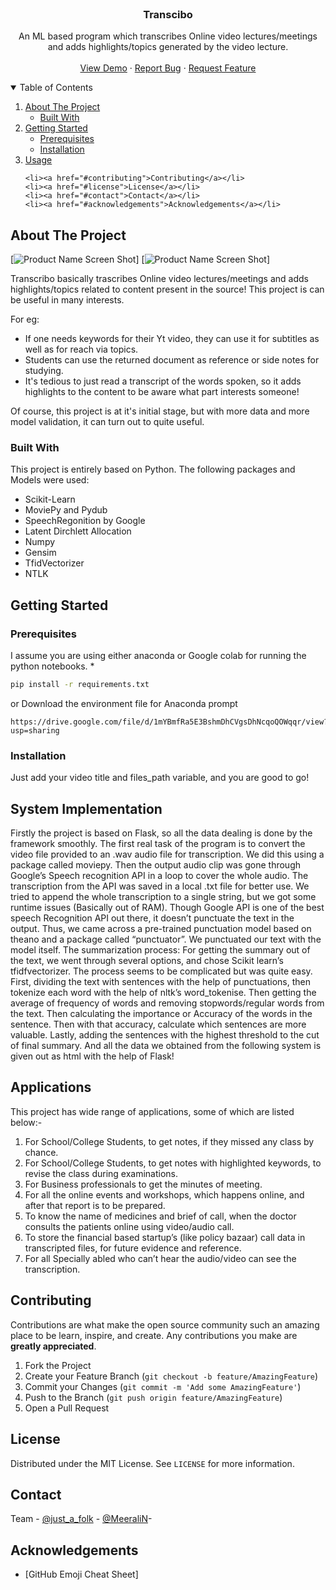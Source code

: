 

<!-- PROJECT LOGO -->
<br />
<p align="center">
  
  <h3 align="center">Transcibo</h3>

  <p align="center">
    An ML based program which transcribes Online video lectures/meetings and adds highlights/topics generated by the video lecture.
    <br />
    <br />
    <a href="https://github.com/justafolk/Transcribo">View Demo</a>
    ·
    <a href="https://github.com/justafolk/Transcribo/issues">Report Bug</a>
    ·
    <a href="https://github.com/justafolk/Transcribo/issues">Request Feature</a>
  </p>
</p>



<!-- TABLE OF CONTENTS -->
<details open="open">
  <summary>Table of Contents</summary>
  <ol>
    <li>
      <a href="#about-the-project">About The Project</a>
      <ul>
        <li><a href="#built-with">Built With</a></li>
      </ul>
    </li>
    <li>
      <a href="#getting-started">Getting Started</a>
      <ul>
        <li><a href="#prerequisites">Prerequisites</a></li>
        <li><a href="#installation">Installation</a></li>
      </ul>
    </li>
    <li><a href="#System Implementation">Usage</a></li>
    
    <li><a href="#contributing">Contributing</a></li>
    <li><a href="#license">License</a></li>
    <li><a href="#contact">Contact</a></li>
    <li><a href="#acknowledgements">Acknowledgements</a></li>
  </ol>
</details>



<!-- ABOUT THE PROJECT -->
## About The Project

[![Product Name Screen Shot][product-screenshot]]
[![Product Name Screen Shot][product-screenshot1]]

Transcribo basically trascribes Online video lectures/meetings and adds highlights/topics related to content present in the source!
This project is can be useful in many interests.

For eg:
* If one needs keywords for their Yt video, they can use it for subtitles as well as for reach via topics.
* Students can use the returned document as reference or side notes for studying.
* It's tedious to just read a transcript of the words spoken, so it adds highlights to the content to be aware what part interests someone!

Of course, this project is at it's initial stage, but with more data and more model validation, it can turn out to quite useful.


### Built With

This project is entirely based on Python. The following packages and Models were used:
* Scikit-Learn
* MoviePy and Pydub
* SpeechRegonition by Google
* Latent Dirchlett Allocation
* Numpy
* Gensim
* TfidVectorizer
* NTLK




<!-- GETTING STARTED -->
## Getting Started


### Prerequisites

I assume you are using either anaconda or Google colab for running the python notebooks.
* 
  ```sh
  pip install -r requirements.txt
  ```
or
Download the environment file for Anaconda prompt
```
https://drive.google.com/file/d/1mYBmfRa5E3BshmDhCVgsDhNcqoQOWqqr/view?usp=sharing
```
### Installation

Just add your video title and files_path variable, and you are good to go!



<!-- USAGE EXAMPLES -->
## System Implementation

Firstly the project is based on Flask, so all the data dealing is done by the
framework smoothly. The first real task of the program is to convert the
video file provided to an .wav audio file for transcription. We did this using
a package called moviepy. Then the output audio clip was gone through
Google’s Speech recognition API in a loop to cover the whole audio. The
transcription from the API was saved in a local .txt file for better use. We
tried to append the whole transcription to a single string, but we got some
runtime issues (Basically out of RAM). Though Google API is one of the
best speech Recognition API out there, it doesn’t punctuate the text in the
output. Thus, we came across a pre-trained punctuation model based on
theano and a package called “punctuator”. We punctuated our text with
the model itself. The summarization process: For getting the summary out
of the text, we went through several options, and chose Scikit learn’s
tfidfvectorizer. The process seems to be complicated but was quite easy.
First, dividing the text with sentences with the help of punctuations, then
tokenize each word with the help of nltk’s word_tokenise. Then getting
the average of frequency of words and removing stopwords/regular words
from the text. Then calculating the importance or Accuracy of the words in
the sentence. Then with that accuracy, calculate which sentences are
more valuable. Lastly, adding the sentences with the highest threshold to
the cut of final summary. And all the data we obtained from the following
system is given out as html with the help of Flask!



<!-- ROADMAP -->
## Applications
This project has wide range of applications, some of which are listed
below:-
1. For School/College Students, to get notes, if they missed any
class by chance.
2. For School/College Students, to get notes with highlighted
keywords, to revise the class during examinations.
3. For Business professionals to get the minutes of meeting.
4. For all the online events and workshops, which happens online,
and after that report is to be prepared.
5. To know the name of medicines and brief of call, when the
doctor consults the patients online using video/audio call.
6. To store the financial based startup’s (like policy bazaar) call data
in transcripted files, for future evidence and reference.
7. For all Specially abled who can’t hear the audio/video can see
the transcription.


<!-- CONTRIBUTING -->
## Contributing

Contributions are what make the open source community such an amazing place to be learn, inspire, and create. Any contributions you make are **greatly appreciated**.

1. Fork the Project
2. Create your Feature Branch (`git checkout -b feature/AmazingFeature`)
3. Commit your Changes (`git commit -m 'Add some AmazingFeature'`)
4. Push to the Branch (`git push origin feature/AmazingFeature`)
5. Open a Pull Request



<!-- LICENSE -->
## License

Distributed under the MIT License. See `LICENSE` for more information.



<!-- CONTACT -->
## Contact

Team - [@just_a_folk](https://twitter.com/just_a_folk) - 
       [@MeeraliN](https://github.com/MeeraliN)-



<!-- ACKNOWLEDGEMENTS -->
## Acknowledgements
* [GitHub Emoji Cheat Sheet]




<!-- MARKDOWN LINKS & IMAGES -->
<!-- https://www.markdownguide.org/basic-syntax/#reference-style-links -->
[contributors-shield]: https://img.shields.io/github/contributors/othneildrew/Best-README-Template.svg?style=for-the-badge
[contributors-url]: https://github.com/othneildrew/Best-README-Template/graphs/contributors
[forks-shield]: https://img.shields.io/github/forks/othneildrew/Best-README-Template.svg?style=for-the-badge
[forks-url]: https://github.com/othneildrew/Best-README-Template/network/members
[stars-shield]: https://img.shields.io/github/stars/othneildrew/Best-README-Template.svg?style=for-the-badge
[stars-url]: https://github.com/othneildrew/Best-README-Template/stargazers
[issues-shield]: https://img.shields.io/github/issues/othneildrew/Best-README-Template.svg?style=for-the-badge
[issues-url]: https://github.com/othneildrew/Best-README-Template/issues
[license-shield]: https://img.shields.io/github/license/othneildrew/Best-README-Template.svg?style=for-the-badge
[license-url]: https://github.com/othneildrew/Best-README-Template/blob/master/LICENSE.txt
[linkedin-shield]: https://img.shields.io/badge/-LinkedIn-black.svg?style=for-the-badge&logo=linkedin&colorB=555
[linkedin-url]: https://linkedin.com/in/othneildrew
[product-screenshot]: https://github.com/justafolk/Transcribo/tree/main/flask%20app/templates/ss.jpeg
[product-screenshot1]: https://github.com/justafolk/Transcribo/tree/main/flask%20app/templates/ss2.jpeg


